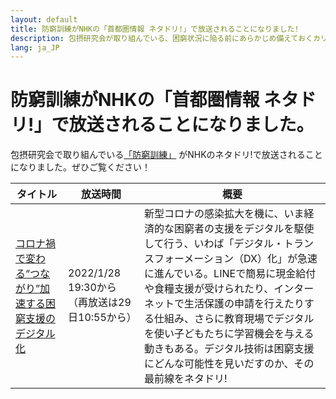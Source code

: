 ```yaml
---
layout: default
title: 防窮訓練がNHKの「首都圏情報 ネタドリ!」で放送されることになりました!
description: 包摂研究会が取り組んでいる、困窮状況に陥る前にあらかじめ備えておくカリキュラム「防窮訓練」がNHKのネタドリ!で放送されることになりました
lang: ja_JP
---
```


# 防窮訓練がNHKの「首都圏情報 ネタドリ!」で放送されることになりました。

包摂研究会で取り組んでいる[「防窮訓練」](https://codeforjapan.github.io/projpoverty/boukyuukunnren) がNHKのネタドリ!で放送されることになりました。ぜひご覧ください！

| タイトル | 放送時間 | 概要 |
| ------------- | ------------- | ------------- |
| [コロナ禍で変わる“つながり”加速する困窮支援のデジタル化](https://www.nhk.jp/p/netadori/ts/QL8GZ2L5VX/episode/te/V99M5Y8RQZ/)  | 2022/1/28 19:30から（再放送は29日10:55から）  | 新型コロナの感染拡大を機に、いま経済的な困窮者の支援をデジタルを駆使して行う、いわば「デジタル・トランスフォーメーション（DX）化」が急速に進んでいる。LINEで簡易に現金給付や食糧支援が受けられたり、インターネットで生活保護の申請を行えたりする仕組み、さらに教育現場でデジタルを使い子どもたちに学習機会を与える動きもある。デジタル技術は困窮支援にどんな可能性を見いだすのか、その最前線をネタドリ! |